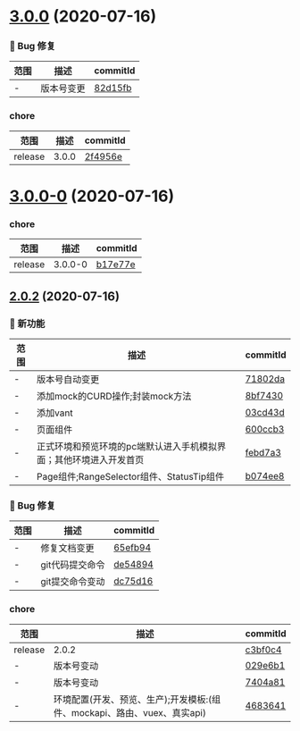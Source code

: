 # [3.0.0](https://github.com/jingping-ye/ky-vant-demo/compare/v3.0.0-0...v3.0.0) (2020-07-16)

### 🐛 Bug 修复
范围|描述|commitId
--|--|--
 - | 版本号变更 | [82d15fb](https://github.com/jingping-ye/ky-vant-demo/commit/82d15fb)


### chore
范围|描述|commitId
--|--|--
 release | 3.0.0 | [2f4956e](https://github.com/jingping-ye/ky-vant-demo/commit/2f4956e)

# [3.0.0-0](https://github.com/jingping-ye/ky-vant-demo/compare/v2.0.2...v3.0.0-0) (2020-07-16)

### chore
范围|描述|commitId
--|--|--
 release | 3.0.0-0 | [b17e77e](https://github.com/jingping-ye/ky-vant-demo/commit/b17e77e)

## [2.0.2](https://github.com/jingping-ye/ky-vant-demo/compare/4683641...v2.0.2) (2020-07-16)

### 🌟 新功能
范围|描述|commitId
--|--|--
 - | 版本号自动变更 | [71802da](https://github.com/jingping-ye/ky-vant-demo/commit/71802da)
 - | 添加mock的CURD操作;封装mock方法 | [8bf7430](https://github.com/jingping-ye/ky-vant-demo/commit/8bf7430)
 - | 添加vant | [03cd43d](https://github.com/jingping-ye/ky-vant-demo/commit/03cd43d)
 - | 页面组件 | [600ccb3](https://github.com/jingping-ye/ky-vant-demo/commit/600ccb3)
 - | 正式环境和预览环境的pc端默认进入手机模拟界面；其他环境进入开发首页 | [febd7a3](https://github.com/jingping-ye/ky-vant-demo/commit/febd7a3)
 - | Page组件;RangeSelector组件、StatusTip组件 | [b074ee8](https://github.com/jingping-ye/ky-vant-demo/commit/b074ee8)


### 🐛 Bug 修复
范围|描述|commitId
--|--|--
 - | 修复文档变更 | [65efb94](https://github.com/jingping-ye/ky-vant-demo/commit/65efb94)
 - | git代码提交命令 | [de54894](https://github.com/jingping-ye/ky-vant-demo/commit/de54894)
 - | git提交命令变动 | [dc75d16](https://github.com/jingping-ye/ky-vant-demo/commit/dc75d16)


### chore
范围|描述|commitId
--|--|--
 release | 2.0.2 | [c3bf0c4](https://github.com/jingping-ye/ky-vant-demo/commit/c3bf0c4)
 - | 版本号变动 | [029e6b1](https://github.com/jingping-ye/ky-vant-demo/commit/029e6b1)
 - | 版本号变动 | [7404a81](https://github.com/jingping-ye/ky-vant-demo/commit/7404a81)
 - | 环境配置(开发、预览、生产);开发模板:(组件、mockapi、路由、vuex、真实api) | [4683641](https://github.com/jingping-ye/ky-vant-demo/commit/4683641)

